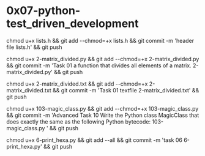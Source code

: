 # 0x07-python-test_driven_development

chmod u+x lists.h && git add --chmod=+x lists.h && git commit -m 'header file lists.h' && git push

chmod u+x 2-matrix_divided.py && git add --chmod=+x 2-matrix_divided.py && git commit -m 'Task 01 a function that divides all elements of a matrix. 2-matrix_divided.py' && git push


chmod u+x 2-matrix_divided.txt && git add --chmod=+x 2-matrix_divided.txt && git commit -m 'Task 01 textfile 2-matrix_divided.txt' && git push



chmod u+x 103-magic_class.py  && git add --chmod=+x 103-magic_class.py  && git commit -m 'Advanced Task 10 Write the Python class MagicClass that does exactly the same as the following Python bytecode: 103-magic_class.py ' && git push

chmod u+x 6-print_hexa.py && git add --all && git commit -m 'task 06 6-print_hexa.py' && git push
